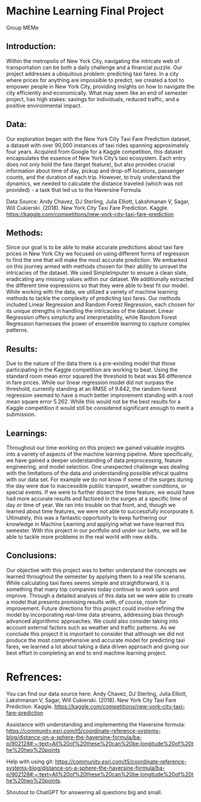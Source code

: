# Machine Learning Final Project 
Group MEMe

## Introduction:
Within the metropolis of New York City, navigating the intricate web of transportation can be both a daily challenge and a financial puzzle. Our project addresses a ubiquitous problem: predicting taxi fares. In a city where prices for anything are impossible to predict, we created a tool to empower people in New York City, providing insights on how to navigate the city efficiently and economically. What may seem like an end of semester project, has high stakes: savings for individuals, reduced traffic, and a positive environmental impact.

## Data:

Our exploration began with the New York City Taxi Fare Prediction dataset, a dataset with over 90,000 instances of taxi rides spanning approximately four years.  Acquired from Google for a Kaggle competition, this dataset encapsulates the essence of New York City’s taxi ecosystem. Each entry does not only hold the fare (target feature), but also provides crucial information about time of day, pickup and drop-off locations, passenger counts, and the duration of each trip. However, to truly understand the dynamics, we needed to calculate the distance traveled (which was not provided) - a task that led us to the Haversine Formula.

Data Source:
Andy Chavez, DJ Sterling, Julia Elliott, Lakshmanan V, Sagar, Will Cukierski. (2018). New York City Taxi Fare Prediction. Kaggle. https://kaggle.com/competitions/new-york-city-taxi-fare-prediction


## Methods:

Since our goal is to be able to make accurate predictions about taxi fare prices in New York City we focused on using different forms of regression to find the one that will make the most accurate prediction. We embarked on this journey armed with methods chosen for their ability to unravel the intricacies of the dataset. We used SimpleImputer to ensure a clean slate, eradicating any missing values within our dataset. We additionally extracted the different time expressions so that they were able to best fit our model. While working with the data, we utilized a variety of machine learning methods to tackle the complexity of predicting taxi fares. Our methods included Linear Regression and Random Forest Regression, each chosen for its unique strengths in handling the intricacies of the dataset. Linear Regression offers simplicity and interpretability, while Random Forest Regression harnesses the power of ensemble learning to capture complex patterns. 

## Results:

Due to the nature of the data there is a pre-existing model that those participating in the Kaggle competition are working to beat. Using the standard room mean error squared the threshold to beat was $8 difference in fare prices. While our linear regression model did not surpass the threshold, currently standing at an RMSE of 9.642, the random forest regression seemed to have a much better improvement standing with a root mean square error 5.262. While this would not be the best results for a Kaggle competition it would still be considered significant enough to merit a submission. 

## Learnings:


Throughout our time working on this project we gained valuable insights into a variety of aspects of the machine learning pipeline. More specifically, we have gained a deeper understanding of data preprocessing, feature engineering, and model selection. One unexpected challenge was dealing with the limitations of the data and understanding possible ethical qualms with our data set. For example we do not know if some of the surges during the day were due to inaccessible public transport, weather conditions, or special events. If we were to further dissect the time feature, we would have had more accurate results and factored in the surges at a specific time of day or time of year. We ran into trouble on that front, and, though we learned about time features, we were not able to successfully incorporate it. Ultimately, this was a fantastic opportunity to keep furthering our knowledge in Machine Learning and applying what we have learned this semester. With this project in our portfolio and under our belts, we will be able to tackle more problems in the real world with new skills. 


## Conclusions:

Our objective with this project was to better understand the concepts we learned throughout the semester by applying them to a real life scenario. While calculating taxi fares seems simple and straightforward, it is something that many top companies today continue to work upon and improve. Through a detailed analysis of this data set we were able to create a model that presents promising results with, of course, room for improvement. Future directions for this project could involve refining the model by incorporating real-time data streams, addressing bias through advanced algorithmic approaches. We could also consider taking into account external factors such as weather and traffic patterns. As we conclude this project it is important to consider that although we did not produce the most comprehensive and accurate model for predicting taxi fares, we learned a lot about taking a data driven approach and giving our best effort in completing an end to end machine learning project.

# Refrences:

You can find our data source here: 
Andy Chavez, DJ Sterling, Julia Elliott, Lakshmanan V, Sagar, Will Cukierski. (2018). New York City Taxi Fare Prediction. Kaggle. https://kaggle.com/competitions/new-york-city-taxi-fare-prediction


Assistance with understanding and implementing the Haversine formula: https://community.esri.com/t5/coordinate-reference-systems-blog/distance-on-a-sphere-the-haversine-formula/ba-p/902128#:~:text=All%20of%20these%20can%20be,longitude%20of%20the%20two%20points

Help with using git:
https://community.esri.com/t5/coordinate-reference-systems-blog/distance-on-a-sphere-the-haversine-formula/ba-p/902128#:~:text=All%20of%20these%20can%20be,longitude%20of%20the%20two%20points.

Shoutout to ChatGPT for answering all questions big and small. 



